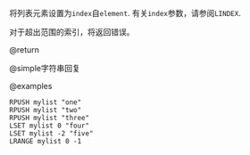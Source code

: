 将列表元素设置为`index`自`element`.
有关`index`参数，请参阅`LINDEX`.

对于超出范围的索引，将返回错误。

@return

@simple字符串回复

@examples

```cli
RPUSH mylist "one"
RPUSH mylist "two"
RPUSH mylist "three"
LSET mylist 0 "four"
LSET mylist -2 "five"
LRANGE mylist 0 -1
```
